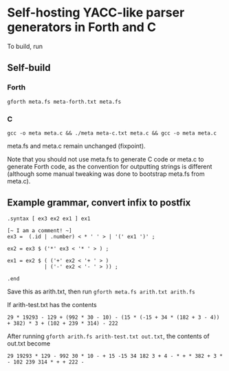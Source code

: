 # Self-hosting YACC-like parser generators in Forth and C

To build, run

## Self-build
### Forth
```
gforth meta.fs meta-forth.txt meta.fs
```
### C
```
gcc -o meta meta.c && ./meta meta-c.txt meta.c && gcc -o meta meta.c
```
meta.fs and meta.c remain unchanged (fixpoint).

Note that you should not use meta.fs to generate C code or meta.c to
generate Forth code, as the convention for outputting strings is
different (although some manual tweaking was done to bootstrap meta.fs
from meta.c).

## Example grammar, convert infix to postfix
```
.syntax [ ex3 ex2 ex1 ] ex1

[~ I am a comment! ~]
ex3 =  (.id | .number) < * ' ' > | '(' ex1 ')' ;

ex2 = ex3 $ ('*' ex3 < '* ' > ) ;

ex1 = ex2 $ ( ('+' ex2 < '+ ' > )
            | ('-' ex2 < '- ' > )) ;

.end
```

Save this as arith.txt, then run `gforth meta.fs arith.txt arith.fs`

If arith-test.txt has the contents 
```
29 * 19293 - 129 + (992 * 30 - 10) - (15 * (-15 + 34 * (182 + 3 - 4)) + 382) * 3 + (102 + 239 * 314) - 222
```

After running `gforth arith.fs arith-test.txt out.txt`, the contents of out.txt become
```
29 19293 * 129 - 992 30 * 10 - + 15 -15 34 182 3 + 4 - * + * 382 + 3 * - 102 239 314 * + + 222 - 
```
